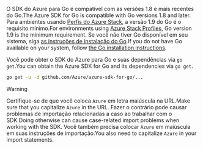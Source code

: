 <span data-ttu-id="8c5f5-101">O SDK do Azure para Go é compatível com as versões 1.8 e mais recentes do Go.</span><span class="sxs-lookup"><span data-stu-id="8c5f5-101">The Azure SDK for Go is compatible with Go versions 1.8 and later.</span></span> <span data-ttu-id="8c5f5-102">Para ambientes usando [Perfis do Azure Stack](https://docs.microsoft.com/en-us/azure/azure-stack/azure-stack-version-profiles), a versão 1.9 do Go é o requisito mínimo.</span><span class="sxs-lookup"><span data-stu-id="8c5f5-102">For environments using [Azure Stack Profiles](https://docs.microsoft.com/en-us/azure/azure-stack/azure-stack-version-profiles), Go version 1.9 is the minimum requirement.</span></span> <span data-ttu-id="8c5f5-103">Se você não tiver Go disponível em seu sistema, siga [as instruções de instalação do Go](https://golang.org/doc/install).</span><span class="sxs-lookup"><span data-stu-id="8c5f5-103">If you do not have Go available on your system, follow [the Go installation instructions](https://golang.org/doc/install).</span></span>

<span data-ttu-id="8c5f5-104">Você pode obter o SDK do Azure para Go e suas dependências via `go get`.</span><span class="sxs-lookup"><span data-stu-id="8c5f5-104">You can obtain the Azure SDK for Go and its dependencies via `go get`.</span></span>

```bash
go get -u -d github.com/Azure/azure-sdk-for-go/...
```

> [!WARNING]
> <span data-ttu-id="8c5f5-105">Certifique-se de que você coloca `Azure` em letra maiúscula na URL.</span><span class="sxs-lookup"><span data-stu-id="8c5f5-105">Make sure that you capitalize `Azure` in the URL.</span></span> <span data-ttu-id="8c5f5-106">Fazer o contrário pode causar problemas de importação relacionadas a caso ao trabalhar com o SDK.</span><span class="sxs-lookup"><span data-stu-id="8c5f5-106">Doing otherwise can cause case-related import problems when working with the SDK.</span></span> <span data-ttu-id="8c5f5-107">Você também precisa colocar `Azure` em maiúscula em suas instruções de importação.</span><span class="sxs-lookup"><span data-stu-id="8c5f5-107">You also need to capitalize `Azure` in your import statements.</span></span>


